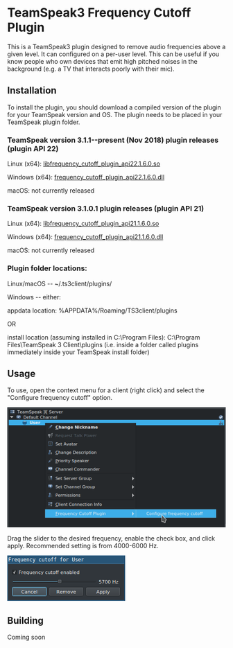 # TeamSpeak3 Frequency Cutoff Plugin

This is a TeamSpeak3 plugin designed to remove audio frequencies above a given level. It can configured on a per-user level. This can be useful if you know people who own devices that emit high pitched noises in the background (e.g. a TV that interacts poorly with their mic).

## Installation

To install the plugin, you should download a compiled version of the plugin for your TeamSpeak version and OS. The plugin needs to be placed in your TeamSpeak plugin folder.

### TeamSpeak version 3.1.1--present (Nov 2018) plugin releases (plugin API 22)

Linux (x64): [libfrequency_cutoff_plugin_api22.1.6.0.so](https://github.com/mvilim/ts3-frequency-cutoff-plugin/releases/download/v1.6.0/libfrequency_cutoff_plugin_api22.1.6.0.so)

Windows (x64): [frequency_cutoff_plugin_api22.1.6.0.dll](https://github.com/mvilim/ts3-frequency-cutoff-plugin/releases/download/v1.6.0/frequency_cutoff_plugin_api22.1.6.0.dll)

macOS: not currently released

### TeamSpeak version 3.1.0.1 plugin releases (plugin API 21)

Linux (x64): [libfrequency_cutoff_plugin_api21.1.6.0.so](https://github.com/mvilim/ts3-frequency-cutoff-plugin/releases/download/v1.6.0/libfrequency_cutoff_plugin_api21.1.6.0.so)

Windows (x64): [frequency_cutoff_plugin_api21.1.6.0.dll](https://github.com/mvilim/ts3-frequency-cutoff-plugin/releases/download/v1.6.0/frequency_cutoff_plugin_api21.1.6.0.dll)

macOS: not currently released

### Plugin folder locations:

Linux/macOS -- ~/.ts3client/plugins/

Windows -- either:

appdata location: %APPDATA%/Roaming/TS3client/plugins

OR

install location (assuming installed in C:\Program Files\): C:\Program Files\TeamSpeak 3 Client\plugins (i.e. inside a folder called plugins immediately inside your TeamSpeak install folder)

## Usage

To use, open the context menu for a client (right click) and select the "Configure frequency cutoff" option.

![Menu](readme/menu.png)

Drag the slider to the desired frequency, enable the check box, and click apply. Recommended setting is from 4000-6000 Hz.

![Dialog](readme/dialog.png)

## Building

Coming soon
